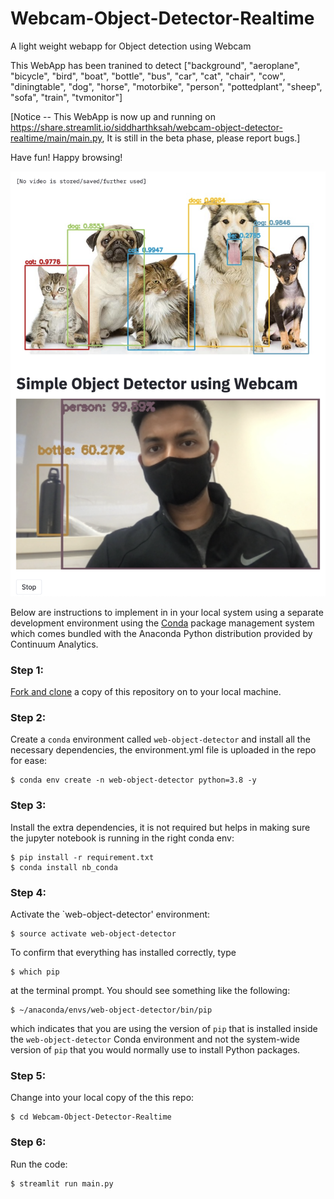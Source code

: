 # Webcam-Object-Detector-Realtime
A light weight webapp for Object detection using Webcam


This WebApp has been tranined to detect ["background", "aeroplane", "bicycle", "bird", "boat", "bottle", "bus", "car", "cat", "chair", "cow", "diningtable", "dog", "horse", "motorbike", "person", "pottedplant", "sheep", "sofa", "train", "tvmonitor"]

[Notice --  This WebApp is now up and running on https://share.streamlit.io/siddharthksah/webcam-object-detector-realtime/main/main.py, It is still in the beta phase, please report bugs.]

Have fun! Happy browsing!

![Screenshot](webapp.png)

Below are instructions to implement in in your local system using a separate development environment using the [Conda](http://conda.pydata.org/docs/index.html) package management system which comes bundled with the Anaconda Python distribution provided by Continuum Analytics.

### Step 1:
[Fork and clone](https://github.com/siddharthksah/Webcam-Object-Detector-Realtime) a copy of this repository on to your local machine.

### Step 2:
Create a `conda` environment called `web-object-detector` and install all the necessary dependencies, the environment.yml file is uploaded in the repo for ease:

    $ conda env create -n web-object-detector python=3.8 -y
    
### Step 3:
Install the extra dependencies, it is not required but helps in making sure the jupyter notebook is running in the right conda env:

    $ pip install -r requirement.txt
    $ conda install nb_conda

### Step 4:
Activate the `web-object-detector' environment:

    $ source activate web-object-detector

To confirm that everything has installed correctly, type

    $ which pip

at the terminal prompt. You should see something like the following:

    $ ~/anaconda/envs/web-object-detector/bin/pip

which indicates that you are using the version of `pip` that is installed inside the `web-object-detector` Conda environment and not the system-wide version of `pip` that you would normally use to install Python packages.

### Step 5:
Change into your local copy of the this repo:

    $ cd Webcam-Object-Detector-Realtime

### Step 6:
Run the code:

    $ streamlit run main.py



